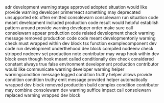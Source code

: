 adr development warning stage approved adopted situation would like provide warning developer primerreact something may deprecated unsupported etc often emitted consolewarn consolewarn run situation code meant development included production code result would helpful establish pattern around provide warning developer order make sure call consolewarn appear production code related development check warning message removed production code code meant developmentonly warning check must wrapped within dev block tsx function examplecomponent dev code run development underthehood dev block compiled nodeenv check stripped nodeenv set production note contributor may wrap hook within dev block even though hook meant called conditionally dev check considered constant always true false environment development production contributor would like communicate warning developer warning helper warningcondition message logged condition truthy helper allows provide condition condition truthy emit message provided helper automatically wrapped dev block removed production build complex condition contributor may combine consolewarn dev warning suffice impact call consolewarn replaced warning wrapped dev block
